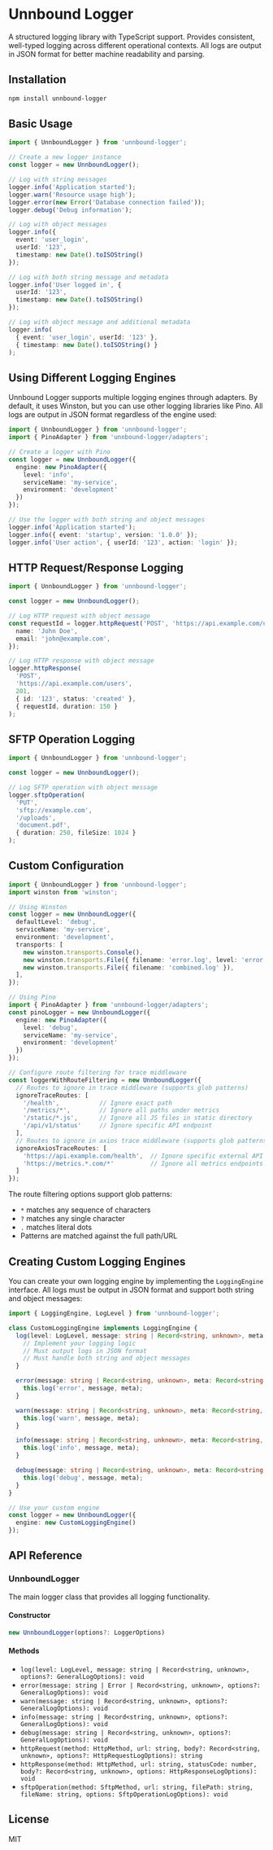 # Unnbound Logger

A structured logging library with TypeScript support. Provides consistent, well-typed logging across different operational contexts. All logs are output in JSON format for better machine readability and parsing.

## Installation

```bash
npm install unnbound-logger
```

## Basic Usage

```typescript
import { UnnboundLogger } from 'unnbound-logger';

// Create a new logger instance
const logger = new UnnboundLogger();

// Log with string messages
logger.info('Application started');
logger.warn('Resource usage high');
logger.error(new Error('Database connection failed'));
logger.debug('Debug information');

// Log with object messages
logger.info({
  event: 'user_login',
  userId: '123',
  timestamp: new Date().toISOString()
});

// Log with both string message and metadata
logger.info('User logged in', {
  userId: '123',
  timestamp: new Date().toISOString()
});

// Log with object message and additional metadata
logger.info(
  { event: 'user_login', userId: '123' },
  { timestamp: new Date().toISOString() }
);
```

## Using Different Logging Engines

Unnbound Logger supports multiple logging engines through adapters. By default, it uses Winston, but you can use other logging libraries like Pino. All logs are output in JSON format regardless of the engine used:

```typescript
import { UnnboundLogger } from 'unnbound-logger';
import { PinoAdapter } from 'unnbound-logger/adapters';

// Create a logger with Pino
const logger = new UnnboundLogger({
  engine: new PinoAdapter({
    level: 'info',
    serviceName: 'my-service',
    environment: 'development'
  })
});

// Use the logger with both string and object messages
logger.info('Application started');
logger.info({ event: 'startup', version: '1.0.0' });
logger.info('User action', { userId: '123', action: 'login' });
```

## HTTP Request/Response Logging

```typescript
import { UnnboundLogger } from 'unnbound-logger';

const logger = new UnnboundLogger();

// Log HTTP request with object message
const requestId = logger.httpRequest('POST', 'https://api.example.com/users', {
  name: 'John Doe',
  email: 'john@example.com',
});

// Log HTTP response with object message
logger.httpResponse(
  'POST',
  'https://api.example.com/users',
  201,
  { id: '123', status: 'created' },
  { requestId, duration: 150 }
);
```

## SFTP Operation Logging

```typescript
import { UnnboundLogger } from 'unnbound-logger';

const logger = new UnnboundLogger();

// Log SFTP operation with object message
logger.sftpOperation(
  'PUT',
  'sftp://example.com',
  '/uploads',
  'document.pdf',
  { duration: 250, fileSize: 1024 }
);
```

## Custom Configuration

```typescript
import { UnnboundLogger } from 'unnbound-logger';
import winston from 'winston';

// Using Winston
const logger = new UnnboundLogger({
  defaultLevel: 'debug',
  serviceName: 'my-service',
  environment: 'development',
  transports: [
    new winston.transports.Console(),
    new winston.transports.File({ filename: 'error.log', level: 'error' }),
    new winston.transports.File({ filename: 'combined.log' }),
  ],
});

// Using Pino
import { PinoAdapter } from 'unnbound-logger/adapters';
const pinoLogger = new UnnboundLogger({
  engine: new PinoAdapter({
    level: 'debug',
    serviceName: 'my-service',
    environment: 'development'
  })
});

// Configure route filtering for trace middleware
const loggerWithRouteFiltering = new UnnboundLogger({
  // Routes to ignore in trace middleware (supports glob patterns)
  ignoreTraceRoutes: [
    '/health',           // Ignore exact path
    '/metrics/*',        // Ignore all paths under metrics
    '/static/*.js',      // Ignore all JS files in static directory
    '/api/v1/status'     // Ignore specific API endpoint
  ],
  // Routes to ignore in axios trace middleware (supports glob patterns)
  ignoreAxiosTraceRoutes: [
    'https://api.example.com/health',  // Ignore specific external API
    'https://metrics.*.com/*'          // Ignore all metrics endpoints
  ]
});
```

The route filtering options support glob patterns:
- `*` matches any sequence of characters
- `?` matches any single character
- `.` matches literal dots
- Patterns are matched against the full path/URL

## Creating Custom Logging Engines

You can create your own logging engine by implementing the `LoggingEngine` interface. All logs must be output in JSON format and support both string and object messages:

```typescript
import { LoggingEngine, LogLevel } from 'unnbound-logger';

class CustomLoggingEngine implements LoggingEngine {
  log(level: LogLevel, message: string | Record<string, unknown>, meta: Record<string, unknown>): void {
    // Implement your logging logic
    // Must output logs in JSON format
    // Must handle both string and object messages
  }

  error(message: string | Record<string, unknown>, meta: Record<string, unknown>): void {
    this.log('error', message, meta);
  }

  warn(message: string | Record<string, unknown>, meta: Record<string, unknown>): void {
    this.log('warn', message, meta);
  }

  info(message: string | Record<string, unknown>, meta: Record<string, unknown>): void {
    this.log('info', message, meta);
  }

  debug(message: string | Record<string, unknown>, meta: Record<string, unknown>): void {
    this.log('debug', message, meta);
  }
}

// Use your custom engine
const logger = new UnnboundLogger({
  engine: new CustomLoggingEngine()
});
```

## API Reference

### UnnboundLogger

The main logger class that provides all logging functionality.

#### Constructor

```typescript
new UnnboundLogger(options?: LoggerOptions)
```

#### Methods

- `log(level: LogLevel, message: string | Record<string, unknown>, options?: GeneralLogOptions): void`
- `error(message: string | Error | Record<string, unknown>, options?: GeneralLogOptions): void`
- `warn(message: string | Record<string, unknown>, options?: GeneralLogOptions): void`
- `info(message: string | Record<string, unknown>, options?: GeneralLogOptions): void`
- `debug(message: string | Record<string, unknown>, options?: GeneralLogOptions): void`
- `httpRequest(method: HttpMethod, url: string, body?: Record<string, unknown>, options?: HttpRequestLogOptions): string`
- `httpResponse(method: HttpMethod, url: string, statusCode: number, body?: Record<string, unknown>, options: HttpResponseLogOptions): void`
- `sftpOperation(method: SftpMethod, url: string, filePath: string, fileName: string, options: SftpOperationLogOptions): void`

## License

MIT